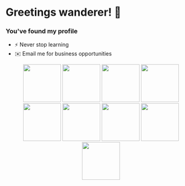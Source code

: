 # Greetings wanderer! 🌱
### You've found my profile 

- ⚡ Never stop learning
- ✉️ Email me for business opportunities

<p align="center">
  <img name="vscode" src="https://media.giphy.com/media/IdyAQJVN2kVPNUrojM/giphy.gif" width="100">
  <img name="angular" src="https://media.giphy.com/media/XEDIHHp3i8bVoEdxd7/giphy.gif" width="100">
  <img name="googlemaps" src="https://media.giphy.com/media/lOfSzpPeMb9gF2OJ5O/giphy.gif" width="100">
 
 <img name="javascript" src="https://media.giphy.com/media/ln7z2eWriiQAllfVcn/giphy.gif" width="100">
 <img name="node" src="https://media.giphy.com/media/kdFc8fubgS31b8DsVu/giphy.gif" width="100">
 
 <img name="firebase" src="https://media.giphy.com/media/Ri2TUcKlaOcaDBxFpY/giphy.gif" width="100">

 <img name="css3" src="https://media.giphy.com/media/fsEaZldNC8A1PJ3mwp/giphy.gif" width="100">
 <img name="html5" src="https://media.giphy.com/media/XAxylRMCdpbEWUAvr8/giphy.gif" width="100">
  <img name="github" src="https://media.giphy.com/media/KzJkzjggfGN5Py6nkT/giphy.gif" width="100">
</p>

